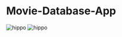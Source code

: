 # Movie-Database-App

![hippo](https://im2.ezgif.com/tmp/ezgif-2-6734e086dc3b.gif) ![hippo](https://im2.ezgif.com/tmp/ezgif-2-845f7be5dd5e.gif)
